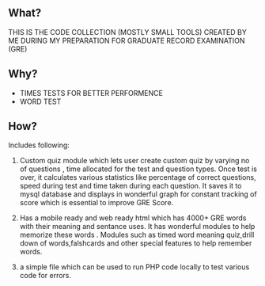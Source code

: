 ## What?
THIS IS THE CODE COLLECTION (MOSTLY SMALL TOOLS) CREATED BY ME DURING MY PREPARATION FOR GRADUATE RECORD EXAMINATION (GRE)
## Why?
  * TIMES TESTS FOR BETTER PERFORMENCE
  * WORD TEST


## How?

Includes following:


1. Custom quiz module which lets user create custom quiz by varying no of questions , time allocated for the test and question types. Once test is over, it calculates various statistics like percentage of correct questions, speed during test and time taken during each question. It saves it to mysql database and displays in wonderful graph for constant tracking of score which is essential to improve GRE Score.

2. Has a mobile ready and web ready html which has 4000+ GRE words with their meaning and sentance uses. It has wonderful modules to help memorize these words . Modules such as timed word meaning quiz,drill down of words,falshcards and other special features to help remember words.

3. a simple file which can be used to run PHP code locally to test various code for errors.
